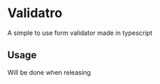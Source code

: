 # Validatro
A simple to use form validator made in typescript

## Usage
Will be done when releasing
